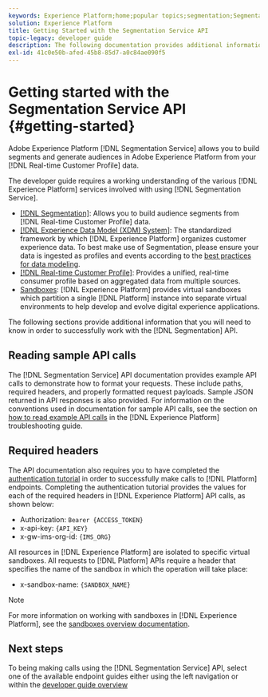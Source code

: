 ```yaml
---
keywords: Experience Platform;home;popular topics;segmentation;Segmentation;Segmentation Service;api;
solution: Experience Platform
title: Getting Started with the Segmentation Service API
topic-legacy: developer guide
description: The following documentation provides additional information that you need to know in order to successfully work with the Segmentation API.
exl-id: 41c0e50b-afed-45b8-85d7-a0c84ae090f5
---
```

# Getting started with the Segmentation Service API {#getting-started}

Adobe Experience Platform [!DNL Segmentation Service] allows you to build segments and generate audiences in Adobe Experience Platform from your [!DNL Real-time Customer Profile] data.

The developer guide requires a working understanding of the various [!DNL Experience Platform] services involved with using [!DNL Segmentation Service].

- [[!DNL Segmentation]](../home.md): Allows you to build audience segments from [!DNL Real-time Customer Profile] data.
- [[!DNL Experience Data Model (XDM) System]](../../xdm/home.md): The standardized framework by which [!DNL Experience Platform] organizes customer experience data. To best make use of Segmentation, please ensure your data is ingested as profiles and events according to the [best practices for data modeling](../../xdm/schema/best-practices.md).
- [[!DNL Real-time Customer Profile]](../../profile/home.md): Provides a unified, real-time consumer profile based on aggregated data from multiple sources.
- [Sandboxes](../../sandboxes/home.md): [!DNL Experience Platform] provides virtual sandboxes which partition a single [!DNL Platform] instance into separate virtual environments to help develop and evolve digital experience applications.

The following sections provide additional information that you will need to know in order to successfully work with the [!DNL Segmentation] API.

## Reading sample API calls

The [!DNL Segmentation Service] API documentation provides example API calls to demonstrate how to format your requests. These include paths, required headers, and properly formatted request payloads. Sample JSON returned in API responses is also provided. For information on the conventions used in documentation for sample API calls, see the section on [how to read example API calls](../../landing/troubleshooting.md#how-do-i-format-an-api-request) in the [!DNL Experience Platform] troubleshooting guide.

## Required headers

The API documentation also requires you to have completed the [authentication tutorial](https://www.adobe.com/go/platform-api-authentication-en) in order to successfully make calls to [!DNL Platform] endpoints. Completing the authentication tutorial provides the values for each of the required headers in [!DNL Experience Platform] API calls, as shown below:

- Authorization: `Bearer {ACCESS_TOKEN}`
- x-api-key: `{API_KEY}`
- x-gw-ims-org-id: `{IMS_ORG}`

All resources in [!DNL Experience Platform] are isolated to specific virtual sandboxes. All requests to [!DNL Platform] APIs require a header that specifies the name of the sandbox in which the operation will take place:

- x-sandbox-name: `{SANDBOX_NAME}`
  
>[!NOTE]
>
>For more information on working with sandboxes in [!DNL Experience Platform], see the [sandboxes overview documentation](../../sandboxes/home.md).

## Next steps

To being making calls using the [!DNL Segmentation Service] API, select one of the available endpoint guides either using the left navigation or within the [developer guide overview](./overview.md)
